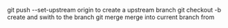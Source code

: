 git push --set-upstream origin <branchname> to create a upstream branch
git checkout -b <branchname> create and swith to the branch
git merge <branchname> merge into current branch from <branchname>
